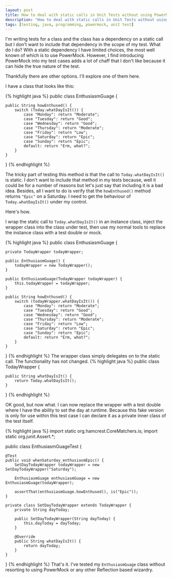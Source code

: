 ```yaml
---
layout: post
title: How to deal with static calls in Unit Tests without using PowerMock
description: "How to deal with static calls in Unit Tests without using PowerMock"
tags: [testing, java, programming, powermock, unit test]
---
```


I'm writing tests for a class and the class has a dependency on a static call but I don't want to include that dependency in the scope of my test. What do I do? With a static dependency I have limited choices, the most well known of which is to use PowerMock. However, I find introducing PowerMock into my test cases adds a lot of chaff that I don't like because it can hide the true nature of the test.

Thankfully there are other options. I'll explore one of them here.

I have a class that looks like this:

{% highlight java %}
public class EnthusiasmGuage {

    public String howEnthused() {
        switch (Today.whatDayIsIt()) {
            case "Monday": return "Moderate";
            case "Tuesday": return "Good";
            case "Wednesday": return "Good";
            case "Thursday": return "Moderate";
            case "Friday": return "Low";
            case "Saturday": return "Epic";
            case "Sunday": return "Epic";
            default: return "Erm, what?";
        }
    }
}
{% endhighlight %}

The tricky part of testing this method is that the call to `Today.whatDayIsIt()` is static. I don't want to include that method in my tests because, well it could be for a number of reasons but let's just say that including it is a bad idea. Besides, all I want to do is verify that the `howEnthused()` method returns `"Epic"` on a Saturday. I need to get the behaviour of `Today.whatDayIsIt()` under my control.

Here's how.

I wrap the static call to `Today.whatDayIsIt()` in an instance class, inject the wrapper class into the class under test, then use my normal tools to replace the instance class with a test double or mock.

{% highlight java %}
public class EnthusiasmGuage {

    private TodayWrapper todayWrapper;

    public EnthusiasmGuage() {
        todayWrapper = new TodayWrapper();
    }

    public EnthusiasmGuage(TodayWrapper todayWrapper) {
        this.todayWrapper = todayWrapper;
    }

    public String howEnthused() {
        switch (todayWrapper.whatDayIsIt()) {
            case "Monday": return "Moderate";
            case "Tuesday": return "Good";
            case "Wednesday": return "Good";
            case "Thursday": return "Moderate";
            case "Friday": return "Low";
            case "Saturday": return "Epic";
            case "Sunday": return "Epic";
            default: return "Erm, what?";
        }
    }
}
{% endhighlight %}
The wrapper class simply delegates on to the static call. The functionality has not changed.
{% highlight java %}
public class TodayWrapper {

    public String whatDayIsIt() {
        return Today.whatDayIsIt();
    }
}
{% endhighlight %}

OK good, but now what. I can now replace the wrapper with a test double where I have the ability to set the day at runtime. Because this fake version is only for use within this test case I can declare it as a private inner class of the test itself.

{% highlight java %}
import static org.hamcrest.CoreMatchers.is;
import static org.junit.Assert.*;

public class EnthusiasmGuageTest {

    @Test
    public void whenSaturday_enthusiasmEpic() {
        SetDayTodayWrapper todayWrapper = new SetDayTodayWrapper("Saturday");

        EnthusiasmGuage enthusiasmGuage = new EnthusiasmGuage(todayWrapper);

        assertThat(enthusiasmGuage.howEnthused(), is("Epic"));
    }

    private class SetDayTodayWrapper extends TodayWrapper {
        private String dayToday;

        public SetDayTodayWrapper(String dayToday) {
            this.dayToday = dayToday;
        }

        @Override
        public String whatDayIsIt() {
            return dayToday;
        }
    }
}
{% endhighlight %}
That's it. I've tested my `EnthusiasmGuage` class without resorting to using PowerMock or any other Reflection based wizardry.
